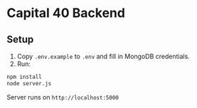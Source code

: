 # Capital 40 Backend

## Setup

1. Copy `.env.example` to `.env` and fill in MongoDB credentials.
2. Run:

```bash
npm install
node server.js
```

Server runs on `http://localhost:5000`
